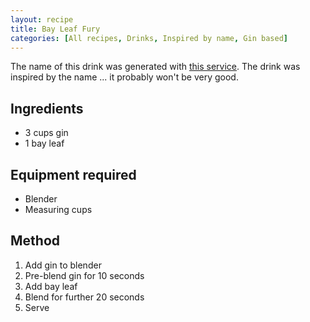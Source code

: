 ```yaml
---
layout: recipe
title: Bay Leaf Fury
categories: [All recipes, Drinks, Inspired by name, Gin based]
---
```

The name of this drink was generated with [this service](https://thingnames.com/drink-names). The drink was inspired by the name ... it probably won't be very good.

## Ingredients

* 3 cups gin
* 1 bay leaf

## Equipment required

* Blender
* Measuring cups

## Method

1. Add gin to blender
2. Pre-blend gin for 10 seconds
3. Add bay leaf
4. Blend for further 20 seconds
5. Serve
